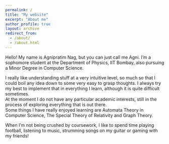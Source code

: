 ```yaml
---
permalink: /
title: "My website"
excerpt: "About me"
author_profile: true
layout: archive
redirect_from: 
  - /about/
  - /about.html
---
```


Hello! My name is Agnipratim Nag, but you can just call me Agni. I’m a sophomore student at the Department of Physics, IIT Bombay, also pursuing a Minor Degree in Computer Science.

I really like understanding stuff at a very intuitive level, so much so that I could boil any idea down to some very easy to grasp thoughts. I always try my best to implement that in everything I learn, although it is quite difficult sometimes.<br> At the moment I do not have any particular academic interests, still in the process of exploring everything that is out there. <br> Some things I have really enjoyed learning are Automata Theory in Computer Science, The Special Theory of Relativity and Graph Theory.

When I’m not being crushed by coursework, I like to spend time playing football, listening to music, strumming songs on my guitar or gaming with my friends!


